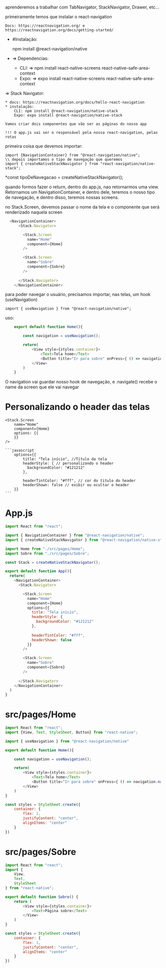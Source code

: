 aprenderemos a trabalhar com TabNavigator, StackNavigator, Drawer, etc...

primeiramente temos que instalar o react-navigation

    Docs: https://reactnavigation.org/ e https://reactnavigation.org/docs/getting-started/
    
* #Instalação:
    
    npm install @react-navigation/native

* => Dependencias:

    * CLI:
            => npm install react-native-screens react-native-safe-area-context
    * Expo:
            => expo install react-native-screens react-native-safe-area-context

=> Stack Navigator:

    * docs: https://reactnavigation.org/docs/hello-react-navigation
    * instalação: 
        CLI: npm install @react-navigation/native-stack
        Expo: expo install @react-navigation/native-stack

    Vamos criar dois componentes que vão ser as páginas do nosso app

    !!! O app.js vai ser o responsável pela nossa react-navigation, pelas rotas

primeira coisa que devemos importar:
        
    import {NavigationContainer} from "@react-navigation/native";
    \\ depois importamos o tipo de navegação que queremos
    import { createNativeStackNavigator } from "react-navigation/native-stack";

*const tipoDeNavegacao = createNativeStackNavigator();

quando formos fazer o return, dentro do app.js, nao retornarmos uma view. Retornamos um NavigationContainer,
e dentro dele, teremos o nosso tipo de navegação, e dentro disso, teremos nossas screens.

no Stack.Screen, devemos passar o nome da tela e o componente que será renderizado naquela screen

```javascript
  <NavigationContainer>
      <Stack.Navigator>

        <Stack.Screen 
          name="Home"
          component={Home}
        />

        <Stack.Screen
          name="Sobre"
          component={Sobre}
        />
      
      </Stack.Navigator>
    </NavigationContainer>
```

para poder navegar o usuário, precisamos importar, nas telas, um hook (useNavigation)

    import { useNavigation } from "@react-navigation/native";

uso: 
```javascript
    export default function Home(){

        const navigation = useNavigation();

        return(
            <View style={styles.container}>
                <Text>Tela home</Text>
                <Button title="Ir para sobre" onPress={ () => navigation.navigate("Sobre") }/>
            </View>
        )
    }
```
O navigation vai guardar nosso hook de navegação, e .navigate(<nameScreen>) recebe o name da screen que ele vai navegar 

# Personalizando o header das telas

    <Stack.Screen
        name="Home"
        component={Home}
        options: {{
        }}
    />

    ```javascript
        options={{
            title: "Tela início", //Título da tela
            headerStyle: { // personalizando o header
              backgroundColor: "#121212"
            },
            
            headerTintColor: "#fff", // cor do titulo do header
            headerShown: false // exibir ou ocultar o header
        }}
    ```

# App.js

```javascript
import React from "react";

import { NavigationContainer } from "@react-navigation/native";
import { createNativeStackNavigator } from "@react-navigation/native-stack";

import Home from "./src/pages/Home";
import Sobre from "./src/pages/Sobre";

const Stack = createNativeStackNavigator();

export default function App(){
  return(
    <NavigationContainer>
      <Stack.Navigator>

        <Stack.Screen 
          name="Home"
          component={Home}
          options={{
            title: "Tela início",
            headerStyle: {
              backgroundColor: "#121212"
            },
            
            headerTintColor: "#fff",
            headerShown: false
          }}
        />

        <Stack.Screen
          name="Sobre"
          component={Sobre}
        />
      
      </Stack.Navigator>
    </NavigationContainer>
  )
}
```

# src/pages/Home

```javascript
import React from "react";
import {View, Text, StyleSheet, Button} from "react-native";

import { useNavigation } from "@react-navigation/native"

export default function Home(){

    const navigation = useNavigation();

    return(
        <View style={styles.container}>
            <Text>Tela home</Text>
            <Button title="Ir para sobre" onPress={ () => navigation.navigate("Sobre") }/>
        </View>
    )
}

const styles = StyleSheet.create({
    container: {
        flex: 1,
        justifyContent: "center",
        alignItems: "center"
    }
})
```
# src/pages/Sobre

```javascript
import React from "react";
import {
    View,
    Text,
    StyleSheet
} from "react-native";

export default function Sobre() {
    return (
        <View style={styles.container}>
            <Text>Página sobre</Text>
        </View>
    )
}

const styles = StyleSheet.create({
    container: {
        flex: 1,
        justifyContent: "center",
        alignItems: "center"
    }
})
```